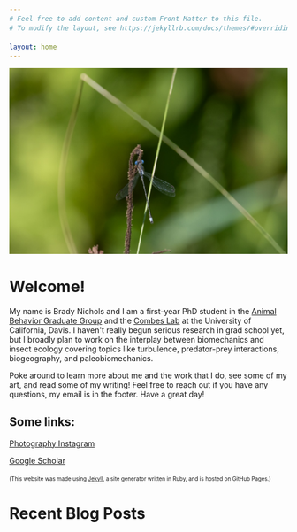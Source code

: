 ```yaml
---
# Feel free to add content and custom Front Matter to this file.
# To modify the layout, see https://jekyllrb.com/docs/themes/#overriding-theme-defaults

layout: home
---
```


<!-- &nbsp; -->

<div style="text-align: center;">
<img src="/images/damselfly.jpg" alt="Brady!" width="800"/>
<br>
<!-- (Me in Friday Harbor, WA!) -->
</div>

# Welcome!

My name is Brady Nichols and I am a first-year PhD student in the [Animal Behavior Graduate Group](https://anb.ucdavis.edu/) and the [Combes Lab](https://combeslab.faculty.ucdavis.edu/) at the University of California, Davis. I haven't really begun serious research in grad school yet, but I broadly plan to work on the interplay between biomechanics and insect ecology covering topics like turbulence, predator-prey interactions, biogeography, and paleobiomechanics.

Poke around to learn more about me and the work that I do, see some of my art, and read some of my writing! Feel free to reach out if you have any questions, my email is in the footer. Have a great day!

## Some links:
[Photography Instagram](https://www.instagram.com/bradylarknichols)

[Google Scholar](https://scholar.google.com/citations?user=9vYd9d0AAAAJ&hl=en)





<!-- My name is Brady Nichols and I'm a senior (c/o 2024) at Bowdoin College studying math and phyics with an ecology & evolutionary biology minor. I'm primarily interested in comparative biomechanics, or more broadly applications of math and physics to answering questions in ecology and evolution, and I hope to update this website with "starting [x] PhD program in Fall 2024" within the few months! -->

<!-- I was originally inspired to start this blog because throughout undergrad I enjoyed watching some PhD vloggers (namely [Simon Clark](https://www.youtube.com/@SimonClark)) and it got me lots of valuable insight into the process that made me very excited to go through with it, especially since they spoke a lot about the good parts of doing a PhD which it seems are rarely stated on other communities i.e. Reddit. I also journal anyway, and I am broadly interested in science writing, so maintaining a blog holds me accountable for cleaning up some of my journal entries and gets me some practice communicating science. In general I hope that this blog can foster some interest in my favorite subset of science, and give people some insight into the PhD life. I'll also probably throw random philosophical things here or there when I feel comfortable enough. -->

<!-- Anyway, I thank you greatly for stopping by, and feel free to reach out whether you are someone interested in my research or writing or a high schooler or undergrad looking for some advice.

<3 -->



<span style="font-size:0.7em;">(This website was made using [Jekyll](https://jekyllrb.com/), a site generator written in Ruby, and is hosted on GitHub Pages.)</span>

# Recent Blog Posts